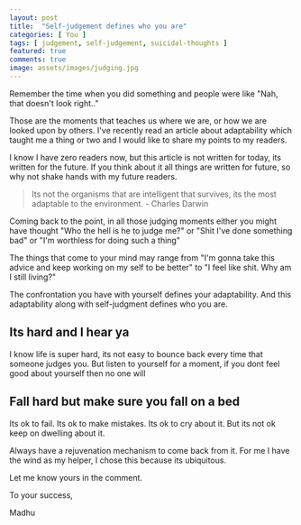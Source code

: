 ```yaml
---
layout: post
title:  "Self-judgement defines who you are"
categories: [ You ]
tags: [ judgement, self-judgement, suicidal-thoughts ]
featured: true
comments: true
image: assets/images/judging.jpg
---
```



Remember the time when you did something and people were like "Nah, that doesn't look right.."

Those are the moments that teaches us where we are, or how we are looked upon by others.
I've recently read an article about adaptability which taught me a thing or two and I would like to share my points to my readers.

I know I have zero readers now, but this article is not written for today, its written for the future. If you think about it all things are written for future, so why not shake hands with my future readers. 

> Its not the organisms that are intelligent that survives, its the most adaptable to the environment.
 \- Charles Darwin  

Coming back to the point, in all those judging moments either you might have thought "Who the hell is he to judge me?" or "Shit I've done something bad" or "I'm worthless for doing such a thing"

The things that come to your mind may range from "I'm gonna take this advice and keep working on my self to be better" to "I feel like shit. Why am I still living?"

The confrontation you have with yourself defines your adaptability. And this adaptability along with self-judgment defines who you are.

## Its hard and I hear ya 

I know life is super hard, its not easy to bounce back every time that someone judges you.
But listen to yourself for a moment, if you dont feel good about yourself then no one will

## Fall hard but make sure you fall on a bed

Its ok to fail. Its ok to make mistakes. Its ok to cry about it. But its not ok keep on dwelling about it.

Always have a rejuvenation mechanism to come back from it. For me I have the wind as my helper, I chose this because its ubiquitous.

Let me know yours in the comment.

To your success,

Madhu      
